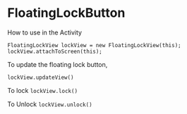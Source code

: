 # FloatingLockButton

How to use in the Activity

` FloatingLockView lockView = new FloatingLockView(this);
         lockView.attachToScreen(this);
`

To update the floating lock button,

`lockView.updateView()`

To lock
`lockView.lock()`

To Unlock
`lockView.unlock()`
